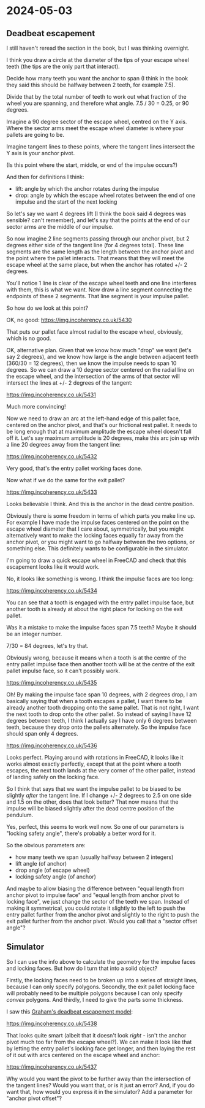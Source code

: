 # 2024-05-03

## Deadbeat escapement

I still haven't reread the section in the book, but I was thinking overnight.

I think you draw a circle at the diameter of the tips of your escape wheel teeth (the
tips are the only part that interact).

Decide how many teeth you want the anchor to span (I think in the book they said this
should be halfway between 2 teeth, for example 7.5).

Divide that by the total number of teeth to work out what fraction of the wheel you are
spanning, and therefore what angle. 7.5 / 30 = 0.25, or 90 degrees.

Imagine a 90 degree sector of the escape wheel, centred on the Y axis. Where the sector arms
meet the escape wheel diameter is where your pallets are going to be.

Imagine tangent lines to these points, where the tangent lines intersect the Y axis is your anchor pivot.

(Is this point where the start, middle, or end of the impulse occurs?)

And then for definitions I think:

 * lift: angle by which the anchor rotates during the impulse
 * drop: angle by which the escape wheel rotates between the end of one impulse and the start of the next locking

So let's say we want 4 degrees lift (I think the book said 4 degrees was sensible? can't remember),
and let's say that the points at the end of our sector arms
are the middle of our impulse.

So now imagine 2 line segments passing through our anchor pivot, but 2 degrees either side of the tangent line (for
4 degrees total). These line segments are the same length as the length between the anchor pivot and the point
where the pallet interacts. That means that they will meet the escape wheel at the same place, but when the anchor
has rotated +/- 2 degrees.

You'll notice 1 line is clear of the escape wheel teeth and one line interferes with them, this is what we want.
Now draw a line segment connecting the endpoints of these 2 segments. That line segment is your impulse pallet.

So how do we look at this point?

OK, no good: https://img.incoherency.co.uk/5430

That puts our pallet face almost radial to the escape wheel, obviously, which is no good.

OK, alternative plan. Given that we know how much "drop" we want (let's say 2 degrees), and we know how
large is the angle between adjacent teeth (360/30 = 12 degrees), then we know the impulse needs to span
10 degrees. So we can draw a 10 degree sector centered on the radial line on the escape wheel,
and the intersection of the arms of that sector will intersect the lines at +/- 2 degrees of the tangent:

https://img.incoherency.co.uk/5431

Much more convincing!

Now we need to draw an arc at the left-hand edge of this pallet face, centered on the anchor pivot,
and that's our frictional rest pallet. It needs to be long enough that at maximum amplitude the
escape wheel doesn't fall off it. Let's say maximum amplitude is 20 degrees, make this arc join
up with a line 20 degrees away from the tangent line:

https://img.incoherency.co.uk/5432

Very good, that's the entry pallet working faces done.

Now what if we do the same for the exit pallet?

https://img.incoherency.co.uk/5433

Looks believable I think. And this is the anchor in the dead centre position.

Obviously there is some freedom in terms of which parts you make line up.
For example I have made the impulse faces centered on the point on the escape wheel diameter that I care
about, symmetrically, but you might alternatively want to make the locking faces equally far away from
the anchor pivot, or you might want to go halfway between the two options, or something else. This
definitely wants to be configurable in the simulator.

I'm going to draw a quick escape wheel in FreeCAD and check that this escapement looks like it would work.

No, it looks like something is wrong. I think the impulse faces are too long:

https://img.incoherency.co.uk/5434

You can see that a tooth is engaged with the entry pallet impulse face, but another tooth is already
at about the right place for locking on the exit pallet.

Was it a mistake to make the impulse faces span 7.5 teeth? Maybe it should be an integer number.

7/30 = 84 degrees, let's try that.

Obviously wrong, because it means when a tooth is at the centre of the entry pallet impulse face then
another tooth will be at the centre of the exit pallet impulse face, so it can't possibly work.

https://img.incoherency.co.uk/5435

Oh! By making the impulse face span 10 degrees, with 2 degrees drop, I am basically saying that when a tooth
escapes a pallet, I want there to be already another tooth dropping onto the same pallet. That is not right,
I want the next tooth to drop onto the other pallet. So instead of saying I have 12 degrees between teeth,
I think I actually say I have only 6 degrees between teeth, because they drop onto the pallets alternately.
So the impulse face should span only 4 degrees.

https://img.incoherency.co.uk/5436

Looks perfect. Playing around with rotations in FreeCAD, it looks like it works almost exactly
perfectly, except that at the point where a tooth escapes, the next tooth lands at the very corner of
the other pallet, instead of landing safely on the locking face.

So I think that says that we want the impulse pallet to be biased to be slightly *after* the tangent line.
If I change +/- 2 degrees to 2.5 on one side and 1.5 on the other, does that look better?
That now means that the impulse will be biased slightly after the dead centre position of the pendulum.

Yes, perfect, this seems to work well now. So one of our parameters is "locking safety angle", there's
probably a better word for it.

So the obvious parameters are:

 * how many teeth we span (usually halfway between 2 integers)
 * lift angle (of anchor)
 * drop angle (of escape wheel)
 * locking safety angle (of anchor)

And maybe to allow biasing the difference between "equal length from anchor pivot to impulse face" and
"equal length from anchor pivot to locking face", we just change the sector of the teeth we span. Instead
of making it symmetrical, you could rotate it slightly to the left to push the entry pallet further from
the anchor pivot and slightly to the right to push the exit pallet further from the anchor pivot.
Would you call that a "sector offset angle"?

## Simulator

So I can use the info above to calculate the geometry for the impulse faces and locking faces.
But how do I turn that into a solid object?

Firstly, the locking faces need to be broken up into a series of straight lines, because I can only specify
polygons. Secondly, the exit pallet locking face will probably need to be multiple polygons because I can
only specify *convex* polygons. And thirdly, I need to give the parts some thickness.

I saw this [Graham's deadbeat escapement model](https://exhibitions.abdn.ac.uk/university-collections/file/5323):

https://img.incoherency.co.uk/5438

That looks quite smart (albeit that it doesn't look *right* - isn't the anchor pivot much too far from the escape wheel?). We can make it look like that by letting the entry pallet's locking face get
longer, and then laying the rest of it out with arcs centered on the escape wheel and anchor:

https://img.incoherency.co.uk/5437

Why would you want the pivot to be further away than the intersection of the tangent lines? Would you want
that, or is it just an error? And, if you do want that, how would you express it in the simulator?
Add a parameter for "anchor pivot offset"?
